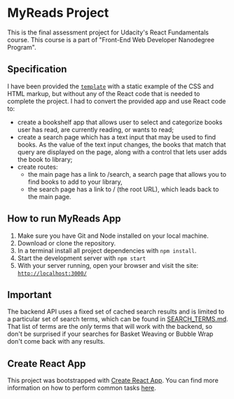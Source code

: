 # MyReads Project

This is the final assessment project for Udacity's React Fundamentals course. This course is a part of  "Front-End Web Developer Nanodegree Program".

## Specification
I have been provided the [`template`](https://github.com/udacity/reactnd-project-myreads-starter) with a static example of the CSS and HTML markup, but without any of the React code that is needed to complete the project. I had to convert the provided app and use React code to:

* create a bookshelf app that allows user to select and categorize books user has read, are currently reading, or wants to read;
* create a search page which has a text input that may be used to find books. As the value of the text input changes, the books that match that query are displayed on the page, along with a control that lets user adds the book to library;
* create routes:
    - the main page has a link to /search, a search page that allows you to find books to add to your library,
    - the search page  has a link to / (the root URL), which leads back to the main page.

## How to run MyReads App

1. Make sure you have Git and Node installed on your local machine.
2. Download or clone the repository.
3. In a terminal install all project dependencies with `npm install`.
4. Start the development server with `npm start`
5. With your server running, open your browser and visit the site:
[`http://localhost:3000/`](http://localhost:3000/)

## Important
The backend API uses a fixed set of cached search results and is limited to a particular set of search terms, which can be found in [SEARCH_TERMS.md](SEARCH_TERMS.md). That list of terms are the _only_ terms that will work with the backend, so don't be surprised if your searches for Basket Weaving or Bubble Wrap don't come back with any results.

## Create React App

This project was bootstrapped with [Create React App](https://github.com/facebookincubator/create-react-app). You can find more information on how to perform common tasks [here](https://github.com/facebookincubator/create-react-app/blob/master/packages/react-scripts/template/README.md).
